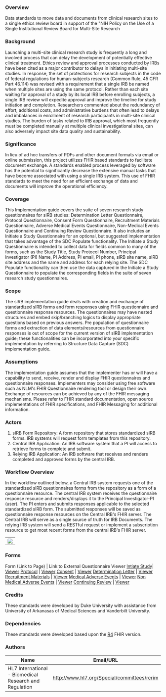 ### Overview

Data standards to move data and documents from clinical research sites to a single ethics review board in support of the "NIH Policy on the Use of a Single Institutional Review Board for Multi-Site Research

### Background
Launching a multi-site clinical research study is frequently a long and involved process that can delay the development of potentially effective clinical treatment. Ethics review and approval processes conducted by IRBs have been cited as a major contributor to delays in initiating multi-site studies. In response, the set of protections for research subjects in the code of federal regulations for human-subjects research (Common Rule, 45 CFR Part 46.114) was revised with a requirement that a single IRB be named when multiple sites are using the same protocol. Rather than each site waiting for approval of a study by its local IRB before enrolling subjects, a single IRB review will expedite approval and improve the timeline for study initiation and completion. Researchers commented about the redundancy of effort, additional costs, and administrative burdens that often lead to delays and imbalances in enrollment of research participants in multi-site clinical studies. The burden of tasks related to IRB approval, which most frequently must be completed manually at multiple clinical investigational sites, can also adversely impact site data quality and sustainability.

### Significance
In lieu of ad hoc transfers of PDFs and other document formats via email or online submission, this project utilizes FHIR based standards to facilitate document exchange. A standards enabled process leveraged by software has the potential to significantly decrease the extensive manual tasks that have become associated with using a single IRB system. This use of FHIR standards to meet the need for an efficient exchange of data and documents will improve the operational efficiency. 

### Coverage
This Implementation guide covers the suite of seven research study questionnaires for sIRB studies: Determination Letter Questionnaire, Protocol Questionnaire, Consent Form Questionnaire, Recruitment Materials Questionnaire, Adverse Medical Events Questionnaire, Non-Medical Events Questionnaire and Continuing Review Questionnaire. It also includes an Initiate a Study Questionnaire for an optional, but suggested implementation that takes advantage of the SDC Populate functionality. The Initiate a Study Questionnaire is intended to collect data for fields common to many of the forms, such as the Study Title, Study Protocol Number, Principal Investigator (PI) Name, PI Address, PI email, PI phone, sIRB site name, sIRB site address and the name and address for each relying site. The SDC Populate functionality can then use the data captured in the Initiate a Study Questionnaire to populate the corresponding fields in the suite of seven research study questionnaires.

### Scope
The sIRB implementation guide deals with creation and exchange of standardized sIRB forms and form responses using FHIR questionnaire and questionnaire response resources. The questionnaires may have nested structures and embed skip/branching logics to display appropriate questions based on previous answers. Pre population of questionnaire forms and extraction of data elements/resources from questionnaire responses is out of scope for the current version of sIRB implementation guide; these functionalities can be incorporated into your specific implementation by referring to Structure Data Capture (SDC) implementation guide.

### Assumptions
The implementation guide assumes that the implementer has or will have a capability to send, receive, render and display FHIR questionnaires and questionnaire responses. Implementers may consider using free software such as NLM's FHIR Questionnaire rendering tool or design their own. Exchange of resources can be achieved by any of the FHIR messaging mechanisms. Please refer to FHIR standard documentation, open source implementations of FHIR specifications, and FHIR Messaging for additional information. 

### Actors
1. sIRB Form Repository: A form repository that stores standardized sIRB forms. IRB systems will request form templates from this repository.
2. Central IRB Application: An IRB software system that a PI will access to retrieve forms to complete and submit.
3. Relying IRB Application: An IRB software that receives and renders completed and approved forms by the central IRB.



### Workflow Overview

In the workflow outlined below, a Central IRB system requests one of the standardized sIRB questionnaires forms from the repository as a form of a questionnaire resource. The central IRB system receives the questionnaire response resource and renders/displays it to the Principal Investigator-PI (user). The PI enters and submits responses applicable to the selected standardized sIRB form. The submitted responses will be saved as questionnaire response resources on the Central IRB's FHIR server. The Central IRB will serve as a single source of truth for IRB Documents. The relying IRB system will send a RESTful request or implement a subscription resource to get most recent forms from the central IRB's FHIR server.

<table><tr><td><img src="sirb-dataflow.jpg" /></td></tr></table>

### Forms


Form (Link to Page) | Link to External Questionnaire Viewer
[Intiate Study](https://build.fhir.org/ig/HL7/fhir-sirb/Questionnaire-sirb-initiate-study-questionnaire.html)| [Viewer](https://lhncbc.github.io/questionnaire-viewer/?q=https://raw.githubusercontent.com/HL7/fhir-sirb/master/input/resources/questionnaire/sirb-initiate-study-questionnaire-questionnaire.json)
[Protocol](https://build.fhir.org/ig/HL7/fhir-sirb/Questionnaire-sirb-protocol-questionnaire.html) | [Viewer](https://lhncbc.github.io/questionnaire-viewer/?q=https://raw.githubusercontent.com/HL7/fhir-sirb/master/input/resources/questionnaire/sirb-protocol-questionnaire.json)
[Consent](https://build.fhir.org/ig/HL7/fhir-sirb/Questionnaire-sirb-consent-questionnaire.html) | [Viewer](https://lhncbc.github.io/questionnaire-viewer/?q=https://raw.githubusercontent.com/HL7/fhir-sirb/master/input/resources/questionnaire/sirb-consent-questionnaire.json)
[Determination Letter](https://build.fhir.org/ig/HL7/fhir-sirb/Questionnaire-sirb-determination-letter-questionnaire.html) | [Viewer](https://lhncbc.github.io/questionnaire-viewer/?q=https://raw.githubusercontent.com/HL7/fhir-sirb/master/input/resources/questionnaire/sirb-determination-letter-questionnaire.json)
[Recruitment Materials](https://build.fhir.org/ig/HL7/fhir-sirb/Questionnaire-sirb-recruitment-materials-questionnaire.html) | [Viewer](https://lhncbc.github.io/questionnaire-viewer/?q=https://raw.githubusercontent.com/HL7/fhir-sirb/master/input/resources/questionnaire/sirb-protocol-questionnaire.json)
[Medical Adverse Events](https://build.fhir.org/ig/HL7/fhir-sirb/Questionnaire-sirb-adverse-event-questionnaire.html) | [Viewer](https://lhncbc.github.io/questionnaire-viewer/?q=https://raw.githubusercontent.com/HL7/fhir-sirb/master/input/resources/questionnaire/sirb-recruitment-materials-questionnaire.json)
[Non Medical Adverse Events](https://build.fhir.org/ig/HL7/fhir-sirb/Questionnaire-sirb-nonmedicalevent-questionnaire.html) | [Viewer](https://lhncbc.github.io/questionnaire-viewer/?q=https://raw.githubusercontent.com/HL7/fhir-sirb/master/input/resources/questionnaire/sirb-nonmedicalevent-questionnaire.json)
[Continuing Review](https://build.fhir.org/ig/HL7/fhir-sirb/Questionnaire-sirb-continuing-review-questionnaire.html) | [Viewer](https://lhncbc.github.io/questionnaire-viewer/?q=https://raw.githubusercontent.com/HL7/fhir-sirb/master/input/resources/questionnaire/sirb-continuing-review-questionnaire.json)







### Credits
These standards were developed by Duke University with assistance from University of Arkanasas of Medical Sciences and Vanderbilt University.

### Dependencies
These standards were developed based upon the [R4](http://hl7.org/fhir/R4/) FHIR version.






### Authors

<table>
<thead>
<tr>
<th>Name</th>
<th>Email/URL</th>
</tr>
</thead>
<tbody>
<tr>
<td>HL7 International - Biomedical Research and Regulation</td>
<td><a href="http://www.hl7.org/Special/committees/rcrim" target="_new">http://www.hl7.org/Special/committees/rcrim</a></td>
</tr>
</tbody>
</table>


